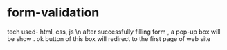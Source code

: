 # form-validation
tech used- html, css, js \n
after successfully filling form ,  a pop-up box will be show . ok button of this box will redirect to the first page of web site
